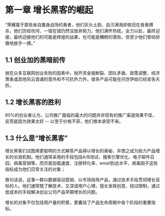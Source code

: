 # 第一章 增长黑客的崛起

“荣耀属于那些亲自置身战场的勇者，他们灰头土脸、血污满溅却依旧在奋勇搏杀，他们历经坎坷、一错在错仍然没放弃努力，他们满怀热枕，全力以赴，最终迎接，最终迎接他们的可能是辉煌的战果，也可能是糟糕的落败，但至少他们曾经骄傲地放手一搏。”

## 1.1 创业加的黑暗前传

抛在众多互联网创业失败的因素中，抛开资金链断裂、团队矛盾、政策调整、经济萧条或其他风云诡谲的意外和不可抗外力外，很多产品可能在问世伊始已经宣告夭折。

## 1.2 增长黑客的胜利
80%的创业者认为，公司推广面临的最大的问题并非现有的推广渠道效果不佳，反而是因为效果太好 -- 以至于价格不菲，他们根本承受不来。

## 1.3 什么是“增长黑客”
增长黑客们试图用更聪明的方式解答产品得以增长的奥秘，并使之成为助力产品增长的长效机制。他们通常采用的手段包括A/B测试、搜索引擎优化、电子邮件召回、病毒营销等，而页面加载速度、注册转化率、email到达水平、病毒因子这些指标成为他们日常关注的对象；

换句话说，这事一群以数据驱动营销、以市场指导产品，通过技术手段贯彻增长目标的人。他们通常既了解技术、又深谙用户心理，擅长发挥创意、绕过限制，通过低成本的手段解决创业公司产品早期增长的问题。

增长的对象不仅包括用户量的积累，更囊括了产品生命周期中各个阶段的重要指标。
